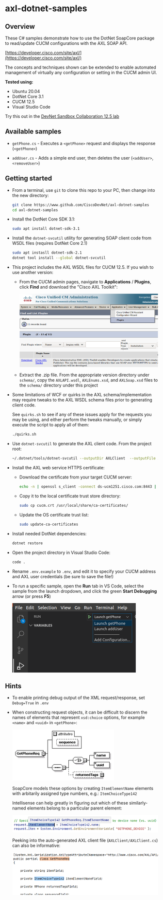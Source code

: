 # axl-dotnet-samples

## Overview

These C# samples demonstrate how to use the DotNet SoapCore package to read/update CUCM configurations with the AXL SOAP API.

[https://developer.cisco.com/site/axl/](https://developer.cisco.com/site/axl/)

The concepts and techniques shown can be extended to enable automated management of virtually any configuration or setting in the CUCM admin UI.

**Tested using:**

* Ubuntu 20.04
* DotNet Core 3.1
* CUCM 12.5
* Visual Studio Code

Try this out in the [DevNet Sandbox Collaboration 12.5 lab](https://devnetsandbox.cisco.com/RM/Diagram/Index/97563de1-5ace-4c0c-a03b-0f3eaae59d75?diagramType=Topology)

## Available samples

* `getPhone.cs` - Executes a `<getPhone>` request and displays the response (`<getPhone>`)

* `addUser.cs` - Adds a simple end user, then deletes the user (`<addUser>`, `<removeUser>`)

## Getting started

* From a terminal, use `git` to clone this repo to your PC, then change into the new directory:

    ```bash
    git clone https://www.github.com/CiscoDevNet/axl-dotnet-samples
    cd axl-dotnet-samples
    ```

* Install the DotNet Core SDK 3.1:

    ```bash
    sudo apt install dotnet-sdk-3.1
    ```

* Install the `dotnet-svcutil` utility for generating SOAP client code from WSDL files (requires DotNet Core 2.1)

    ```bash
    sudo apt instasll dotnet-sdk-2.1
    dotnet tool install --global dotnet-svcutil
    ```

* This project includes the AXL WSDL files for CUCM 12.5.  If you wish to use another version:

    * From the CUCM admin pages, navigate to **Applications** / **Plugins**, click **Find** and download the "Cisco AXL Toolkit":

        ![toolkit](assets/images/toolkit.png)

    * Extract the .zip file.  From the appropriate version directory under `schema/`, copy the `AXLAPI.wsdl`, `AXLEnums.xsd`, and `AXLSoap.xsd` files to the `schema/` directory under this project

* Some limitations of WCF or quirks in the AXL schema/implementation may require tweaks to the AXL WSDL schema files prior to generating client code.

    See `quirks.sh` to see if any of these issues apply for the requests you may be using, and either perform the tweaks manually, or simply execute the script to apply all of them:

    ```bash
    ./quirks.sh
    ```

* Use `dotnet-svcutil` to generate the AXL client code.  From the project root:

    ```bash
    ~/.dotnet/tools/dotnet-svcutil --outputDir AXLClient  --outputFile AXLClient --namespace *,AXLClient schema/AXLAPI.wsdl
    ```

* Install the AXL web service HTTPS certificate:

    * Download the certificate from your target CUCM server:

        ```bash
        echo -n | openssl s_client -connect ds-ucm1251.cisco.com:8443 | sed -ne '/-BEGIN CERTIFICATE-/,/-END CERTIFICATE-/p' > cucm.crt
        ```

    * Copy it to the local certificate trust store directory:

        ```bash
        sudo cp cucm.crt /usr/local/share/ca-certificates/
        ```

    * Update the OS certificate trust list:

        ```bash
        sudo update-ca-certificates
        ```

* Install needed DotNet dependencies:

    ```bash
    dotnet restore
    ```

* Open the project directory in Visual Studio Code:

    ```bash
    code .
    ```

* Rename `.env.example` to `.env`, and edit it to specify your CUCM address and AXL user credentials (be sure to save the file!)

* To run a specific sample, open the **Run** tab in VS Code, select the sample from the launch dropdown, and click the green **Start Debugging** arrow (or press **F5**)

    ![run](assets/images/run.png)

## Hints

* To enable printing debug output of the XML request/response, set `Debug=True` in `.env`

* When constructing request objects, it can be difficult to discern the names of elements that represent `xsd:choice` options, for example `<name>` and `<uuid>` in `<getPhone>`:

    ![choice](assets/images/choice.png)

    SoapCore models these options by creating `ItemElementName` elements with arbitarily assigned type numbers, e.g.: `ItemChoiceType142`

    Intellisense can help greatly in figuring out which of these similarly-named elements belong to a particular parent element:

    ![intellisense](assets/images/intellisense.png)

    Peeking into the auto-generated AXL client file (`AXLClient/AXLClient.cs`) can also be informative:

    ![generated](assets/images/generated.png)

